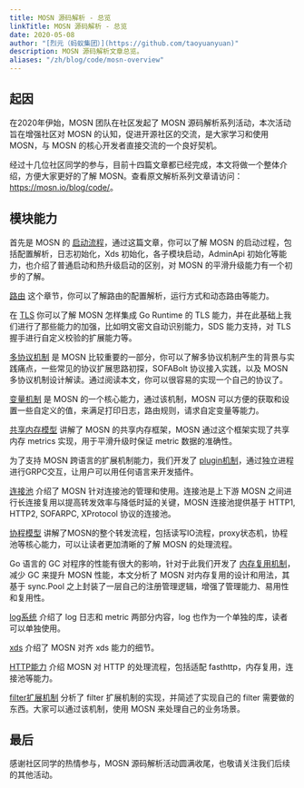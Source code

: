 ```yaml
---
title: MOSN 源码解析 - 总览
linkTitle: MOSN 源码解析 - 总览
date: 2020-05-08
author: "[烈元（蚂蚁集团）](https://github.com/taoyuanyuan)"
description: MOSN 源码解析文章总览。
aliases: "/zh/blog/code/mosn-overview"
---
```


## 起因

在2020年伊始，MOSN 团队在社区发起了 MOSN 源码解析系列活动，本次活动旨在增强社区对 MOSN 的认知，促进开源社区的交流，是大家学习和使用 MOSN，与 MOSN 的核心开发者直接交流的一个良好契机。

经过十几位社区同学的参与，目前十四篇文章都已经完成，本文将做一个整体介绍，方便大家更好的了解 MOSN。查看原文解析系列文章请访问： <https://mosn.io/blog/code/>。

## 模块能力

首先是 MOSN 的 [启动流程](../mosn-startup/)，通过这篇文章，你可以了解 MOSN 的启动过程，包括配置解析，日志初始化，Xds 初始化，各子模块启动，AdminApi 初始化等能力，也介绍了普通启动和热升级启动的区别，对 MOSN 的平滑升级能力有一个初步的了解。

[路由](../mosn-router/) 这个章节，你可以了解路由的配置解析，运行方式和动态路由等能力。

在 [TLS](../mosn-tls/) 你可以了解 MOSN 怎样集成 Go Runtime 的 TLS 能力，并在此基础上我们进行了那些能力的加强，比如明文密文自动识别能力，SDS 能力支持，对 TLS 握手进行自定义校验的扩展能力等。

[多协议机制](docs/concept/multi-protocol/) 是 MOSN 比较重要的一部分，你可以了解多协议机制产生的背景与实践痛点，一些常见的协议扩展思路初探，SOFABolt 协议接入实践，以及 MOSN 多协议机制设计解读。通过阅读本文，你可以很容易的实现一个自己的协议了。

[变量机制](../mosn-variable/) 是 MOSN 的一个核心能力，通过该机制，MOSN 可以方便的获取和设置一些自定义的值，来满足打印日志，路由规则，请求自定变量等能力。

[共享内存模型](../mosn-shm/) 讲解了 MOSN 的共享内存框架，MOSN 通过这个框架实现了共享内存 metrics 实现，用于平滑升级时保证 metric 数据的准确性。

为了支持 MOSN 跨语言的扩展机制能力，我们开发了 [plugin机制](../mosn-plugin/)，通过独立进程进行GRPC交互，让用户可以用任何语言来开发插件。

[连接池](../mosn-connection-pool/) 介绍了 MOSN 针对连接池的管理和使用。连接池是上下游 MOSN 之间进行长连接复用以提高转发效率与降低时延的关键，MOSN 连接池提供基于 HTTP1, HTTP2, SOFARPC, XProtocol 协议的连接池。

[协程模型](../mosn-eventloop/) 讲解了MOSN的整个转发流程，包括读写IO流程，proxy状态机，协程池等核心能力，可以让读者更加清晰的了解 MOSN 的处理流程。

Go 语言的 GC 对程序的性能有很大的影响，针对于此我们开发了 [内存复用机制](../mosn-buffer/)，减少 GC 来提升 MOSN 性能，本文分析了 MOSN 对内存复用的设计和用法，其基于 sync.Pool 之上封装了一层自己的注册管理逻辑，增强了管理能力、易用性和复用性。

[log系统](../mosn-log/) 介绍了 log 日志和 metric 两部分内容，log 也作为一个单独的库，读者可以单独使用。

[xds](../mosn-xds/) 介绍了 MOSN 对齐 xds 能力的细节。

[HTTP能力](../mosn-http/) 介绍 MOSN 对 HTTP 的处理流程，包括适配 fasthttp，内存复用，连接池等能力。

[filter扩展机制](../mosn-filters/) 分析了 filter 扩展机制的实现，并简述了实现自己的 filter 需要做的东西。大家可以通过该机制，使用 MOSN 来处理自己的业务场景。

## 最后

感谢社区同学的热情参与，MOSN 源码解析活动圆满收尾，也敬请关注我们后续的其他活动。
